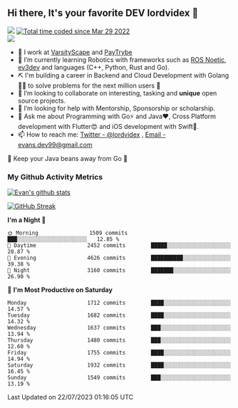 ## Hi there, It's your favorite DEV lordvidex 👋
<img src="https://komarev.com/ghpvc/?username=lordvidex&label=Views&color=blue&style=plastic" /> <a href="https://wakatime.com/@0e56db35-d16b-410a-acc0-4085055304bf"><img src="https://wakatime.com/badge/user/0e56db35-d16b-410a-acc0-4085055304bf.svg" alt="Total time coded since Mar 29 2022" /></a>  
![](https://github-profile-trophy.vercel.app/?username=lordvidex)
- 🔭 I work at [VarsityScape](https://varsityscape.com) and [PayTrybe](https://www.paytrybe.com)
- 🌱 I’m currently learning Robotics with frameworks such as [ROS Noetic](ros.org), [ev3dev](www.ev3dev.org) and languages (C++, Python, Rust and Go).
- ⛏️ I'm building a career in Backend and Cloud Development with Golang 🧙🏼 to solve problems for the next million users 🤌
- 👯 I’m looking to collaborate on interesting, tasking and **unique** open source projects.
- 🤔 I’m looking for help with Mentorship, Sponsorship or scholarship.
- 💬 Ask me about Programming with Go⚡️ and Java❤️, Cross Platform development with Flutter😍 and iOS development with Swift🚀.
- 📫 How to reach me: [Twitter - @lordvidex](https://twitter.com/lordvidex) , [Email - evans.dev99@gmail.com](mailto:evans.dev99@gmail.com?body=Hello%20Evans,)
  
    
🎤 Keep your Java beans away from Go 🌚
  
  
### My Github Activity Metrics
<div>
<!-- <a href="https://github.com/lordvidex">
  <img src="https://github-readme-stats.vercel.app/api/top-langs/?username=lordvidex&theme=light" />
</a>    -->
<!-- [![Top Langs](https://github-readme-stats.vercel.app/api/top-langs/?username=lordvidex)](https://github.com/lordvidex/)  -->
<a href="https://github.com/lordvidex">
 <img src="https://github-readme-stats.vercel.app/api?username=lordvidex&show_icons=true&theme=light&line_height=27" alt="Evan's github stats"/>
</a>
</div>

[![GitHub Streak](https://github-readme-streak-stats.herokuapp.com?user=lordvidex&theme=github-dark&hide_border=true)](https://git.io/streak-stats)

<!--
  <a href="https://github.com/iampawan/FlutterExampleApps">
    <img align="center" src="https://github-readme-stats.vercel.app/api/pin/?username=iampawan&repo=FlutterExampleApps&theme=light" />

  </a>
  <a href="https://github.com/iampawan/VelocityX">
   <img align="center" src="https://github-readme-stats.vercel.app/api/pin/?username=iampawan&repo=VelocityX&theme=light" />
  </a>
-->
<!--START_SECTION:waka-->
**I'm a Night 🦉** 

```text
🌞 Morning                1509 commits        ███░░░░░░░░░░░░░░░░░░░░░░   12.85 % 
🌆 Daytime                2452 commits        █████░░░░░░░░░░░░░░░░░░░░   20.87 % 
🌃 Evening                4626 commits        ██████████░░░░░░░░░░░░░░░   39.38 % 
🌙 Night                  3160 commits        ███████░░░░░░░░░░░░░░░░░░   26.90 % 
```
📅 **I'm Most Productive on Saturday** 

```text
Monday                   1712 commits        ████░░░░░░░░░░░░░░░░░░░░░   14.57 % 
Tuesday                  1682 commits        ████░░░░░░░░░░░░░░░░░░░░░   14.32 % 
Wednesday                1637 commits        ███░░░░░░░░░░░░░░░░░░░░░░   13.94 % 
Thursday                 1480 commits        ███░░░░░░░░░░░░░░░░░░░░░░   12.60 % 
Friday                   1755 commits        ████░░░░░░░░░░░░░░░░░░░░░   14.94 % 
Saturday                 1932 commits        ████░░░░░░░░░░░░░░░░░░░░░   16.45 % 
Sunday                   1549 commits        ███░░░░░░░░░░░░░░░░░░░░░░   13.19 % 
```



 Last Updated on 22/07/2023 01:16:05 UTC
<!--END_SECTION:waka-->
